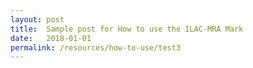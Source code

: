 ```yaml
---
layout: post
title:  Sample post for How to use the ILAC-MRA Mark
date:   2018-01-01
permalink: /resources/how-to-use/test3
---
```

